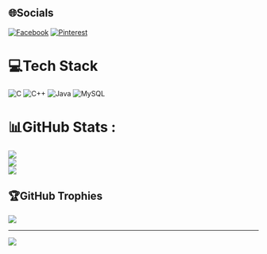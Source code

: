 
## 🌐Socials
[![Facebook](https://img.shields.io/badge/Facebook-%231877F2.svg?logo=Facebook&logoColor=white)](https://facebook.com/https://www.facebook.com/profile.php?id=100048662793712) [![Pinterest](https://img.shields.io/badge/Pinterest-%23E60023.svg?logo=Pinterest&logoColor=white)](https://pinterest.com/hvthuong524) 

# 💻Tech Stack
![C](https://img.shields.io/badge/c-%2300599C.svg?style=for-the-badge&logo=c&logoColor=white) ![C++](https://img.shields.io/badge/c++-%2300599C.svg?style=for-the-badge&logo=c%2B%2B&logoColor=white) ![Java](https://img.shields.io/badge/java-%23ED8B00.svg?style=for-the-badge&logo=java&logoColor=white) ![MySQL](https://img.shields.io/badge/mysql-%2300f.svg?style=for-the-badge&logo=mysql&logoColor=white)
# 📊GitHub Stats :
![](https://github-readme-stats.vercel.app/api?username=HoVanThuong&theme=radical&hide_border=false&include_all_commits=false&count_private=false)<br/>
![](https://github-readme-streak-stats.herokuapp.com/?user=HoVanThuong&theme=radical&hide_border=false)<br/>
![](https://github-readme-stats.vercel.app/api/top-langs/?username=HoVanThuong&theme=radical&hide_border=false&include_all_commits=false&count_private=false&layout=compact)

## 🏆GitHub Trophies
![](https://github-trophies.vercel.app/?username=HoVanThuong&theme=radical&no-frame=false&no-bg=false&margin-w=4)

---
[![](https://visitcount.itsvg.in/api?id=HoVanThuong&icon=0&color=0)](https://visitcount.itsvg.in)
